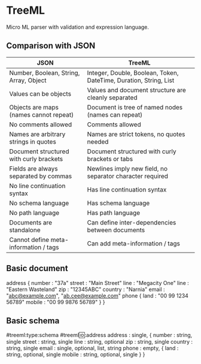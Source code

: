 # TreeML
Micro ML parser with validation and expression language.

## Comparison with JSON

| JSON | TreeML |
|---|---|
| Number, Boolean, String, Array, Object | Integer, Double, Boolean, Token, DateTime, Duration, String, List |
| Values can be objects | Values and document structure are cleanly separated |
| Objects are maps (names cannot repeat) | Document is tree of named nodes (names can repeat) |
| No comments allowed | Comments allowed |
| Names are arbitrary strings in quotes | Names are strict tokens, no quotes needed |
| Document structured with curly brackets | Document structured with curly brackets or tabs |
| Fields are always separated by commas | Newlines imply new field, no separator character required |
| No line continuation syntax | Has line continuation syntax |
| No schema language | Has schema language |
| No path language | Has path language |
| Documents are standalone | Can define inter-dependencies between documents |
| Cannot define meta-information / tags | Can add meta-information / tags |

## Basic document

  address {
      number : "37a"
      street : "Main Street"
      line : "Megacity One"
      line : "Eastern Wasteland"
      zip : "12345ABC"
      country : "Narnia"
      email : "abc@example.com", "ab.cee@example.com"
      phone {
          land : "00 99 1234 56789"
          mobile : "00 99 9876 56789"
      }
  }

## Basic schema

  #treeml:type:schema
  #treeml:id::address
  address : single, {
      number : string, single
      street : string, single
      line : string, optional
      zip : string, single
      country : string, single
      email : single, optional, list, string
      phone : empty, {
          land : string, optional, single
          mobile : string, optional, single
      }
  }